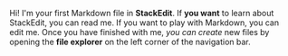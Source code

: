Hi! I'm your first Markdown file in **StackEdit**. If **you want** to learn about StackEdit, you can read me. If you want to play with Markdown, you can edit me. Once you have finished with me, *you can* *create* new files by opening the **file explorer** on the left corner of the navigation bar.
